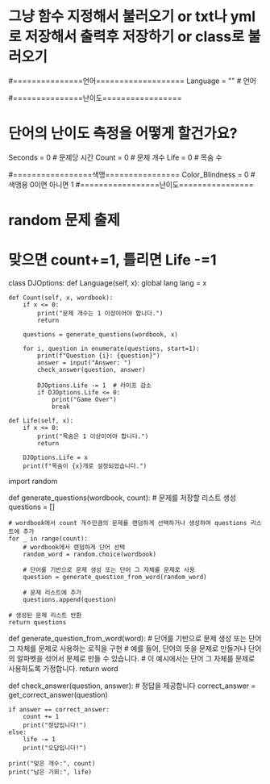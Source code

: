 # 그냥 함수 지정해서 불러오기 or txt나 yml로 저장해서 출력후 저장하기 or class로 불러오기

#===============언어===================
Language = ""  # 언어

#===============난이도=================
# 단어의 난이도 측정을 어떻게 할건가요?
Seconds = 0  # 문제당 시간
Count = 0  # 문제 개수
Life = 0  # 목숨 수

#=================색맹================
Color_Blindness = 0  # 색맹용 0이면 아니면 1
#=================난이도================
# random 문제 출제
# 맞으면 count+=1, 틀리면 Life -=1

class DJOptions:
    def Language(self, x):
        global lang
        lang = x

    def Count(self, x, wordbook):
        if x <= 0:
            print("문제 개수는 1 이상이어야 합니다.")
            return

        questions = generate_questions(wordbook, x)

        for i, question in enumerate(questions, start=1):
            print(f"Question {i}: {question}")
            answer = input("Answer: ")
            check_answer(question, answer)

            DJOptions.Life -= 1  # 라이프 감소
            if DJOptions.Life <= 0:
                print("Game Over")
                break

    def Life(self, x):
        if x <= 0:
            print("목숨은 1 이상이어야 합니다.")
            return

        DJOptions.Life = x
        print(f"목숨이 {x}개로 설정되었습니다.")

import random

def generate_questions(wordbook, count):
    # 문제를 저장할 리스트 생성
    questions = []

    # wordbook에서 count 개수만큼의 문제를 랜덤하게 선택하거나 생성하여 questions 리스트에 추가
    for _ in range(count):
        # wordbook에서 랜덤하게 단어 선택
        random_word = random.choice(wordbook)

        # 단어를 기반으로 문제 생성 또는 단어 그 자체를 문제로 사용
        question = generate_question_from_word(random_word)

        # 문제 리스트에 추가
        questions.append(question)

    # 생성된 문제 리스트 반환
    return questions

def generate_question_from_word(word):
    # 단어를 기반으로 문제 생성 또는 단어 그 자체를 문제로 사용하는 로직을 구현
    # 예를 들어, 단어의 뜻을 문제로 만들거나 단어의 알파벳을 섞어서 문제로 만들 수 있습니다.
    # 이 예시에서는 단어 그 자체를 문제로 사용하도록 가정합니다.
    return word

def check_answer(question, answer):
    # 정답을 제공합니다
    correct_answer = get_correct_answer(question)

    if answer == correct_answer:
        count += 1
        print("정답입니다!")
    else:
        life -= 1
        print("오답입니다!")

    print("맞은 개수:", count)
    print("남은 기회:", life)



   

